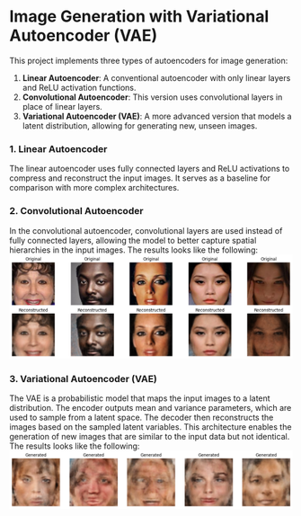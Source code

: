 # Image Generation with Variational Autoencoder (VAE)

This project implements three types of autoencoders for image generation:

1. **Linear Autoencoder**: A conventional autoencoder with only linear layers and ReLU activation functions.
2. **Convolutional Autoencoder**: This version uses convolutional layers in place of linear layers.
3. **Variational Autoencoder (VAE)**: A more advanced version that models a latent distribution, allowing for generating new, unseen images.

### 1. **Linear Autoencoder**

The linear autoencoder uses fully connected layers and ReLU activations to compress and reconstruct the input images. It serves as a baseline for comparison with more complex architectures.

### 2. **Convolutional Autoencoder**

In the convolutional autoencoder, convolutional layers are used instead of fully connected layers, allowing the model to better capture spatial hierarchies in the input images.
The results looks like the following:
![alt text](res_imgs/image_conv.png)

### 3. **Variational Autoencoder (VAE)**

The VAE is a probabilistic model that maps the input images to a latent distribution. The encoder outputs mean and variance parameters, which are used to sample from a latent space. The decoder then reconstructs the images based on the sampled latent variables. This architecture enables the generation of new images that are similar to the input data but not identical.
The results looks like the following:
![alt text](res_imgs/image_vae.png)

